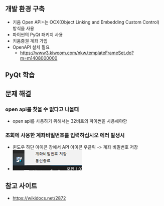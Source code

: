 ## 개발 환경 구축
* 키움 Open API+는 OCX(Object Linking and Embedding Custom Control) 방식을 사용
* 파이썬의 PyQt 패키지 사용
* 키움증권 계좌 가입 
* OpenAPI 설치 필요
  * https://www3.kiwoom.com/nkw.templateFrameSet.do?m=m1408000000

## PyQt 학습

## 문제 해결
### open api를 찾을 수 없다고 나올때
* open api를 사용하기 위해서는 32비트의 파이썬을 사용해야함
### 조회에 사용한 계좌비밀번호를 입력하십시오 에러 발생시 
* 윈도우 하단 아이콘 창에서 API 아이콘 우클릭 -> 계좌 비밀번호 저장
* ![계좌 비밀번호 저장](img/passwd_store.png)

## 참고 사이트 
* https://wikidocs.net/2872

